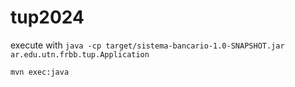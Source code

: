 # tup2024

execute with `java -cp target/sistema-bancario-1.0-SNAPSHOT.jar ar.edu.utn.frbb.tup.Application`

`mvn exec:java`
